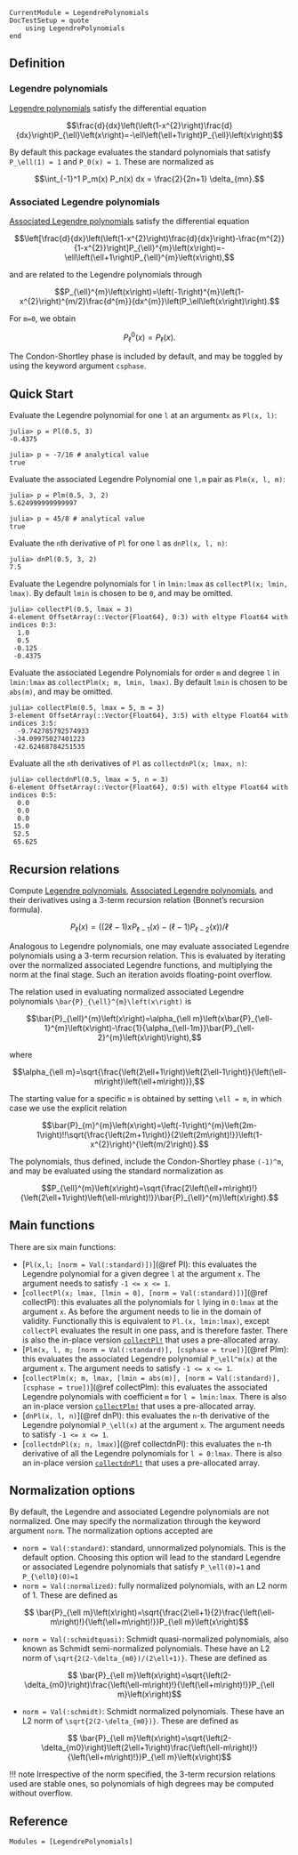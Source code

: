 ```@meta
CurrentModule = LegendrePolynomials
DocTestSetup = quote
	using LegendrePolynomials
end
```

## Definition

### Legendre polynomials

[Legendre polynomials](https://en.wikipedia.org/wiki/Legendre_polynomials) satisfy the differential equation

```math
\frac{d}{dx}\left(\left(1-x^{2}\right)\frac{d}{dx}\right)P_{\ell}\left(x\right)=-\ell\left(\ell+1\right)P_{\ell}\left(x\right)
```

By default this package evaluates the standard polynomials that satisfy ``P_\ell(1) = 1`` and ``P_0(x) = 1``. These are normalized as

```math
\int_{-1}^1 P_m(x) P_n(x) dx = \frac{2}{2n+1} \delta_{mn}.
```

### Associated Legendre polynomials

[Associated Legendre polynomials](https://en.wikipedia.org/wiki/Associated_Legendre_polynomials) satisfy the differential equation

```math
\left[\frac{d}{dx}\left(\left(1-x^{2}\right)\frac{d}{dx}\right)-\frac{m^{2}}{1-x^{2}}\right]P_{\ell}^{m}\left(x\right)=-\ell\left(\ell+1\right)P_{\ell}^{m}\left(x\right),
```

and are related to the Legendre polynomials through

```math
P_{\ell}^{m}\left(x\right)=\left(-1\right)^{m}\left(1-x^{2}\right)^{m/2}\frac{d^{m}}{dx^{m}}\left(P_\ell\left(x\right)\right).
```

For ``m=0``, we obtain

```math
P_{\ell}^{0}\left(x\right)=P_\ell\left(x\right).
```

The Condon-Shortley phase is included by default, and may be toggled by using the keyword argument `csphase`.

## Quick Start

Evaluate the Legendre polynomial for one `l` at an argument`x` as `Pl(x, l)`:

```jldoctest
julia> p = Pl(0.5, 3)
-0.4375

julia> p ≈ -7/16 # analytical value
true
```

Evaluate the associated Legendre Polynomial one `l,m` pair as `Plm(x, l, m)`:

```jldoctest
julia> p = Plm(0.5, 3, 2)
5.624999999999997

julia> p ≈ 45/8 # analytical value
true
```

Evaluate the `n`th derivative of `Pl` for one `l` as `dnPl(x, l, n)`:

```jldoctest
julia> dnPl(0.5, 3, 2)
7.5
```

Evaluate the Legendre polynomials for `l` in `lmin:lmax` as `collectPl(x; lmin, lmax)`.
By default `lmin` is chosen to be `0`, and may be omitted.

```jldoctest
julia> collectPl(0.5, lmax = 3)
4-element OffsetArray(::Vector{Float64}, 0:3) with eltype Float64 with indices 0:3:
  1.0
  0.5
 -0.125
 -0.4375
```

Evaluate the associated Legendre Polynomials for order `m` and degree `l` in `lmin:lmax`
as `collectPlm(x; m, lmin, lmax)`. By default `lmin` is chosen to be `abs(m)`, and may be omitted.

```jldoctest
julia> collectPlm(0.5, lmax = 5, m = 3)
3-element OffsetArray(::Vector{Float64}, 3:5) with eltype Float64 with indices 3:5:
  -9.742785792574933
 -34.09975027401223
 -42.62468784251535
```

Evaluate all the `n`th derivatives of `Pl` as `collectdnPl(x; lmax, n)`:

```jldoctest
julia> collectdnPl(0.5, lmax = 5, n = 3)
6-element OffsetArray(::Vector{Float64}, 0:5) with eltype Float64 with indices 0:5:
  0.0
  0.0
  0.0
 15.0
 52.5
 65.625
```

## Recursion relations

Compute [Legendre polynomials](https://en.wikipedia.org/wiki/Legendre_polynomials), [Associated Legendre polynomials](https://en.wikipedia.org/wiki/Associated_Legendre_polynomials), and their derivatives using a 3-term recursion relation (Bonnet’s recursion formula).

```math
P_\ell(x) = \left((2\ell-1) x P_{\ell-1}(x) - (\ell-1)P_{\ell - 2}(x)\right)/\ell
```

Analogous to Legendre polynomials, one may evaluate associated Legendre polynomials using a 3-term recursion relation. This is evaluated by iterating over the normalized associated Legendre functions, and multiplying the norm at the final stage. Such an iteration avoids floating-point overflow.

The relation used in evaluating normalized associated Legendre polynomials ``\bar{P}_{\ell}^{m}\left(x\right)`` is

```math
\bar{P}_{\ell}^{m}\left(x\right)=\alpha_{\ell m}\left(x\bar{P}_{\ell-1}^{m}\left(x\right)-\frac{1}{\alpha_{\ell-1m}}\bar{P}_{\ell-2}^{m}\left(x\right)\right),
```

where
```math
\alpha_{\ell m}=\sqrt{\frac{\left(2\ell+1\right)\left(2\ell-1\right)}{\left(\ell-m\right)\left(\ell+m\right)}},
```

The starting value for a specific ``m`` is obtained by setting ``\ell = m``, in which case we use the explicit relation

```math
\bar{P}_{m}^{m}\left(x\right)=\left(-1\right)^{m}\left(2m-1\right)!!\sqrt{\frac{\left(2m+1\right)}{2\left(2m\right)!}}\left(1-x^{2}\right)^{\left(m/2\right)}.
```

The polynomials, thus defined, include the Condon-Shortley phase ``(-1)^m``, and may be evaluated using the standard normalization as

```math
P_{\ell}^{m}\left(x\right)=\sqrt{\frac{2\left(\ell+m\right)!}{\left(2\ell+1\right)\left(\ell-m\right)!}}\bar{P}_{\ell}^{m}\left(x\right).
```

## Main functions

There are six main functions:

* [`Pl(x,l; [norm = Val(:standard)])`](@ref Pl): this evaluates the Legendre polynomial for a given degree `l` at the argument `x`. The argument needs to satisfy `-1 <= x <= 1`.
* [`collectPl(x; lmax, [lmin = 0], [norm = Val(:standard)])`](@ref collectPl): this evaluates all the polynomials for `l` lying in `0:lmax` at the argument `x`. As before the argument needs to lie in the domain of validity. Functionally this is equivalent to `Pl.(x, lmin:lmax)`, except `collectPl` evaluates the result in one pass, and is therefore faster. There is also the in-place version [`collectPl!`](@ref) that uses a pre-allocated array.
* [`Plm(x, l, m; [norm = Val(:standard)], [csphase = true])`](@ref Plm): this evaluates the associated Legendre polynomial ``P_\ell^m(x)`` at the argument ``x``. The argument needs to satisfy `-1 <= x <= 1`.
* [`collectPlm(x; m, lmax, [lmin = abs(m)], [norm = Val(:standard)], [csphase = true])`](@ref collectPlm): this evaluates the associated Legendre polynomials with coefficient `m` for `l = lmin:lmax`. There is also an in-place version [`collectPlm!`](@ref) that uses a pre-allocated array.
* [`dnPl(x, l, n)`](@ref dnPl): this evaluates the ``n``-th derivative of the Legendre polynomial ``P_\ell(x)`` at the argument ``x``. The argument needs to satisfy `-1 <= x <= 1`.
* [`collectdnPl(x; n, lmax)`](@ref collectdnPl): this evaluates the ``n``-th derivative of all the Legendre polynomials for `l = 0:lmax`. There is also an in-place version [`collectdnPl!`](@ref) that uses a pre-allocated array.

## Normalization options

By default, the Legendre and associated Legendre polynomials are not normalized.
One may specify the normalization through the keyword argument `norm`.
The normalization options accepted are

* `norm = Val(:standard)`: standard, unnormalized polynomials. This is the default option. Choosing this option will lead to the standard Legendre or associated Legendre polynomials that satisfy ``P_\ell(0)=1`` and ``P_{\ell0}(0)=1``
* `norm = Val(:normalized)`: fully normalized polynomials, with an L2 norm of 1. These are defined as
```math
  \bar{P}_{\ell m}\left(x\right)=\sqrt{\frac{2\ell+1}{2}\frac{\left(\ell-m\right)!}{\left(\ell+m\right)!}}P_{\ell m}\left(x\right)
```
* `norm = Val(:schmidtquasi)`: Schmidt quasi-normalized polynomials, also known as Schmidt semi-normalized polynomials. These have an L2 norm of ``\sqrt{2(2-\delta_{m0})/(2\ell+1)}``. These are defined as
```math
  \bar{P}_{\ell m}\left(x\right)=\sqrt{\left(2-\delta_{m0}\right)\frac{\left(\ell-m\right)!}{\left(\ell+m\right)!}}P_{\ell m}\left(x\right)
```
* `norm = Val(:schmidt)`: Schmidt normalized polynomials. These have an L2 norm of ``\sqrt{2(2-\delta_{m0})}``. These are defined as
```math
  \bar{P}_{\ell m}\left(x\right)=\sqrt{\left(2-\delta_{m0}\right)\left(2\ell+1\right)\frac{\left(\ell-m\right)!}{\left(\ell+m\right)!}}P_{\ell m}\left(x\right)
```

!!! note
    Irrespective of the norm specified, the 3-term recursion relations used are stable ones,
    so polynomials of high degrees may be computed without overflow.

## Reference

```@autodocs
Modules = [LegendrePolynomials]
```
